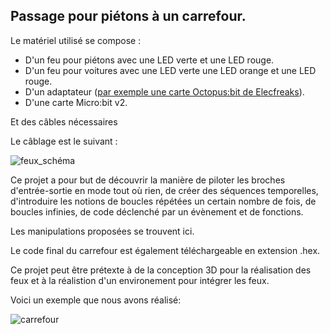 ## Passage pour piétons à un carrefour.

Le matériel utilisé se compose :

- D'un feu pour piétons avec une LED verte et une LED rouge.
- D'un feu pour voitures avec une LED verte une LED orange et une LED rouge.
- D'un adaptateur ([par exemple une carte Octopus:bit de Elecfreaks](https://www.elecfreaks.com/learn-en/microbitKit/Tinker_Kit/octopus_bit.html)).
- D'une carte Micro:bit v2.

Et des câbles nécessaires

Le câblage est le suivant :

![feux_schéma](https://github.com/user-attachments/assets/cfc25391-d370-468f-9fa9-1e4ecd0ab482)

Ce projet a pour but de découvrir la manière de piloter les broches d'entrée-sortie en mode tout où rien, de créer des séquences temporelles, d'introduire les notions de boucles répétées un certain nombre de fois, de boucles infinies, de code déclenché par un évènement et de fonctions.

Les manipulations proposées se trouvent ici.

Le code final du carrefour est également téléchargeable en extension .hex.

Ce projet peut être prétexte à de la conception 3D pour la réalisation des feux et à la réalistion d'un environement pour intégrer les feux.

Voici un exemple que nous avons réalisé:

![carrefour](https://github.com/user-attachments/assets/b5d30c0f-f059-4ed2-8948-392c02702419)
